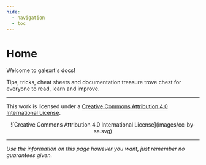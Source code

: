 ```yaml
---
hide:
  - navigation
  - toc
---
```


# Home

Welcome to galexrt's docs!

Tips, tricks, cheat sheets and documentation treasure trove chest for everyone to read, learn and improve.

***

This work is licensed under a [Creative Commons Attribution 4.0 International License](https://creativecommons.org/licenses/by-sa/4.0/).

<center>![Creative Commons Attribution 4.0 International License](images/cc-by-sa.svg)</center>

***

_Use the information on this page however you want, just remember no guarantees given._
